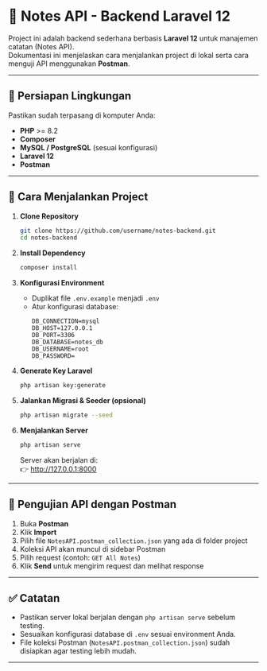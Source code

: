 # 📝 Notes API - Backend Laravel 12

Project ini adalah backend sederhana berbasis **Laravel 12** untuk manajemen catatan (Notes API).  
Dokumentasi ini menjelaskan cara menjalankan project di lokal serta cara menguji API menggunakan **Postman**.

---

## 🔧 Persiapan Lingkungan
Pastikan sudah terpasang di komputer Anda:
- **PHP** >= 8.2  
- **Composer**  
- **MySQL / PostgreSQL** (sesuai konfigurasi)  
- **Laravel 12**  
- **Postman**  

---

## 🚀 Cara Menjalankan Project

1. **Clone Repository**
   ```bash
   git clone https://github.com/username/notes-backend.git
   cd notes-backend
   ```

2. **Install Dependency**
   ```bash
   composer install
   ```

3. **Konfigurasi Environment**
   - Duplikat file `.env.example` menjadi `.env`
   - Atur konfigurasi database:
     ```env
     DB_CONNECTION=mysql
     DB_HOST=127.0.0.1
     DB_PORT=3306
     DB_DATABASE=notes_db
     DB_USERNAME=root
     DB_PASSWORD=
     ```

4. **Generate Key Laravel**
   ```bash
   php artisan key:generate
   ```

5. **Jalankan Migrasi & Seeder (opsional)**
   ```bash
   php artisan migrate --seed
   ```

6. **Menjalankan Server**
   ```bash
   php artisan serve
   ```
   Server akan berjalan di:  
   👉 http://127.0.0.1:8000

---

## 📮 Pengujian API dengan Postman

1. Buka **Postman**  
2. Klik **Import**  
3. Pilih file `NotesAPI.postman_collection.json` yang ada di folder project  
4. Koleksi API akan muncul di sidebar Postman  
5. Pilih request (contoh: `GET All Notes`)  
6. Klik **Send** untuk mengirim request dan melihat response  

---

## ✅ Catatan
- Pastikan server lokal berjalan dengan `php artisan serve` sebelum testing.  
- Sesuaikan konfigurasi database di `.env` sesuai environment Anda.  
- File koleksi Postman (`NotesAPI.postman_collection.json`) sudah disiapkan agar testing lebih mudah.  

---
